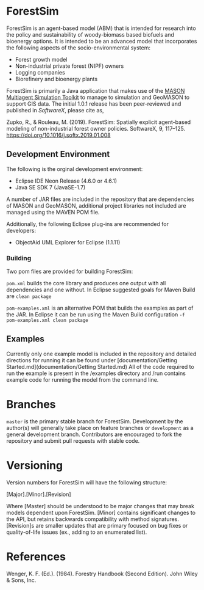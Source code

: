 # ForestSim

ForestSim is an agent-based model (ABM) that is intended for research into the policy and sustainability of woody-biomass based biofuels and bioenergy options. It is intended to be an advanced model that incorporates the following aspects of the socio-environmental system:

- Forest growth model
- Non-industrial private forest (NIPF) owners
- Logging companies
- Biorefinery and bioenergy plants

ForestSim is primarily a Java application that makes use of the [MASON Multiagent Simulation Toolkit](http://cs.gmu.edu/~eclab/projects/mason/) to manage to simulation and GeoMASON to support GIS data. The initial 1.0.1 release has been peer-reviewed and published in *SoftwareX*, please cite as,

Zupko, R., & Rouleau, M. (2019). ForestSim: Spatially explicit agent-based modeling of non-industrial forest owner policies. SoftwareX, 9, 117–125. https://doi.org/10.1016/j.softx.2019.01.008

## Development Environment

The following is the orginal development environment:

- Eclipse IDE Neon Release (4.6.0 or 4.6.1)
- Java SE SDK 7 (JavaSE-1.7)

A number of JAR files are included in the repository that are dependencies of MASON and GeoMASON, additional project libraries not included are managed using the MAVEN POM file.

Additionally, the following Eclipse plug-ins are recommended for developers:

- ObjectAid UML Explorer for Eclipse (1.1.11)

### Building

Two pom files are provided for building ForestSim:

`pom.xml` builds the core library and produces one output with all dependencies and one without. In Eclipse suggested goals for Maven Build are `clean package`

`pom-examples.xml` is an alternative POM that builds the examples as part of the JAR. In Eclipse it can be run using the Maven Build configuration `-f pom-examples.xml clean package`

## Examples

Currently only one example model is included in the repository and detailed directions for running it can be found under [documentation/Getting Started.md](documentation/Getting Started.md) All of the code required to run the example is present in the /examples directory and /run contains example code for running the model from the command line. 

# Branches

`master` is the primary stable branch for ForestSim. Development by the author(s) will generally take place on feature branches or `development` as a general development branch. Contributors are encouraged to fork the repository and submit pull requests with stable code.

# Versioning

Version numbers for ForestSim will have the following structure:

[Major].[Minor].[Revision]

Where [Master] should be understood to be major changes that may break models dependent upon ForestSim. [Minor] contains significant changes to the API, but retains backwards compatibility with method signatures. [Revision]s are smaller updates that are primary focused on bug fixes or quality-of-life issues (ex., adding to an enumerated list).

# References

Wenger, K. F. (Ed.). (1984). Forestry Handbook (Second Edition). John Wiley & Sons, Inc.

